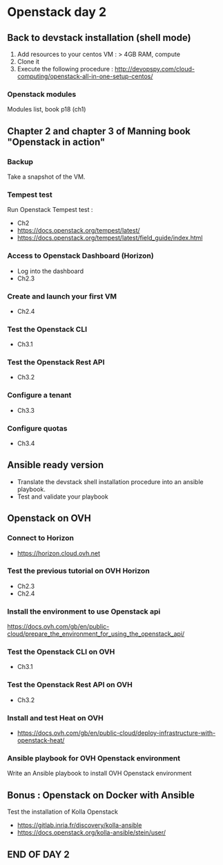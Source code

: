 # Openstack day 2

## Back to devstack installation (shell mode)

1. Add resources to your centos VM : > 4GB RAM, compute
2. Clone it
3. Execute the following procedure : <http://devopspy.com/cloud-computing/openstack-all-in-one-setup-centos/>

### Openstack modules

Modules list, book p18 (ch1)

## Chapter 2 and chapter 3 of Manning book "Openstack in action"

### Backup

Take a snapshot of the VM.

### Tempest test

Run Openstack Tempest test :

+ Ch2
+ <https://docs.openstack.org/tempest/latest/>
+ <https://docs.openstack.org/tempest/latest/field_guide/index.html>

### Access to Openstack Dashboard (Horizon)

+ Log into the dashboard
+ Ch2.3

### Create and launch your first VM

+ Ch2.4

### Test the Openstack CLI

+ Ch3.1

### Test the Openstack Rest API

+ Ch3.2

### Configure a tenant

+ Ch3.3

### Configure quotas

+ Ch3.4

## Ansible ready version

+ Translate the devstack shell installation procedure into an ansible playbook.
+ Test and validate your playbook

## Openstack on OVH

### Connect to Horizon

+ <https://horizon.cloud.ovh.net>

### Test the previous tutorial on OVH Horizon

+ Ch2.3
+ Ch2.4

### Install the environment to use Openstack api

<https://docs.ovh.com/gb/en/public-cloud/prepare_the_environment_for_using_the_openstack_api/>

### Test the Openstack CLI on OVH

+ Ch3.1

### Test the Openstack Rest API on OVH

+ Ch3.2

### Install and test Heat on OVH

+ <https://docs.ovh.com/gb/en/public-cloud/deploy-infrastructure-with-openstack-heat/>

### Ansible playbook for OVH Openstack environment

Write an Ansible playbook to install OVH Openstack environment

## Bonus : Openstack on Docker with Ansible

Test the installation of Kolla Openstack

+ <https://gitlab.inria.fr/discovery/kolla-ansible>
+ <https://docs.openstack.org/kolla-ansible/stein/user/>


## END OF DAY 2

